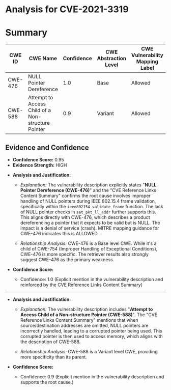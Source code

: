 # Analysis for CVE-2021-3319

# Summary
| CWE ID | CWE Name | Confidence | CWE Abstraction Level | CWE Vulnerability Mapping Label | CWE-Vulnerability Mapping Notes |
|---|---|---|---|---|---|
| CWE-476 | NULL Pointer Dereference | 1.0 | Base | Allowed | Primary CWE |
| CWE-588 | Attempt to Access Child of a Non-structure Pointer | 0.9 | Variant | Allowed | Secondary CWE |

## Evidence and Confidence

*   **Confidence Score:** 0.95
*   **Evidence Strength:** HIGH

- **Analysis and Justification:**  
  - *Explanation:* The vulnerability description explicitly states "**NULL Pointer Dereference (CWE-476)**" and the "CVE Reference Links Content Summary" confirms the root cause involves improper handling of NULL pointers during IEEE 802.15.4 frame validation, specifically within the `ieee802154_validate_frame` function. The lack of NULL pointer checks in `set_pkt_ll_addr` further supports this. This aligns directly with CWE-476, which describes a product dereferencing a pointer that it expects to be valid but is NULL. The impact is a denial of service (crash). MITRE mapping guidance for CWE-476 indicates this is ALLOWED.
  
  - *Relationship Analysis:* CWE-476 is a Base level CWE. While it's a child of CWE-754 (Improper Handling of Exceptional Conditions), CWE-476 is more specific. The retriever results also strongly suggest CWE-476 as the primary weakness.

- **Confidence Score:**  
  - Confidence: 1.0 (Explicit mention in the vulnerability description and reinforced by the CVE Reference Links Content Summary)

---
- **Analysis and Justification:**  
  - *Explanation:* The vulnerability description includes "**Attempt to Access Child of a Non-structure Pointer (CWE-588)**". The "CVE Reference Links Content Summary" mentions that when source/destination addresses are omitted, NULL pointers are incorrectly handled, leading to a corrupted pointer being used. This corrupted pointer is then used to access memory, which aligns with the description of CWE-588.
  
  - *Relationship Analysis:* CWE-588 is a Variant level CWE, providing more specificity than its parent.

- **Confidence Score:**  
  - Confidence: 0.9 (Explicit mention in the vulnerability description and supports the root cause.)